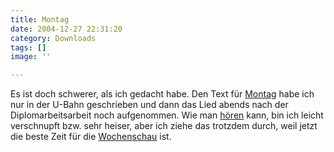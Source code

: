 ```yaml
---
title: Montag
date: 2004-12-27 22:31:20
category: Downloads
tags: []
image: ''

---
```


Es ist doch schwerer, als ich gedacht habe. Den Text für [Montag](/downloads) habe ich nur in der U-Bahn geschrieben und dann das Lied abends nach der Diplomarbeitsarbeit noch aufgenommen. Wie man [hören](/mp3/Montag.mp3) kann, bin ich leicht verschnupft bzw. sehr heiser, aber ich ziehe das trotzdem durch, weil jetzt die beste Zeit für die [Wochenschau](/downloads) ist.
